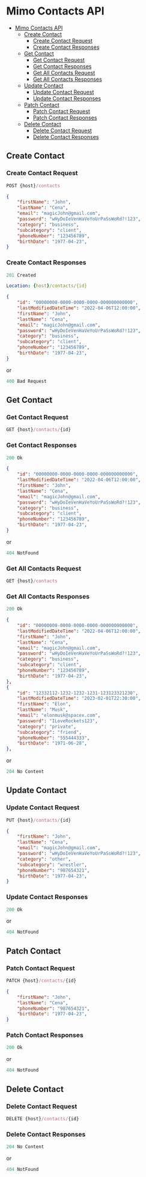# Mimo Contacts API

- [Mimo Contacts API](#mimo-contacts-api)
  - [Create Contact](#create-contact)
    - [Create Contact Request](#create-contact-request)
    - [Create Contact Responses](#create-contact-responses)
  - [Get Contact](#get-contact)
    - [Get Contact Request](#get-contact-request)
    - [Get Contact Responses](#get-contact-responses)
    - [Get All Contacts Request](#get-all-contacts-request)
    - [Get All Contacts Responses](#get-all-contacts-responses)
  - [Update Contact](#update-contact)
    - [Update Contact Request](#update-contact-request)
    - [Update Contact Responses](#update-contact-responses)
  - [Patch Contact](#patch-contact)
    - [Patch Contact Request](#patch-contact-request)
    - [Patch Contact Responses](#patch-contact-responses)
  - [Delete Contact](#delete-contact)
    - [Delete Contact Request](#delete-contact-request)
    - [Delete Contact Responses](#delete-contact-responses)

## Create Contact

### Create Contact Request

```js
POST {host}/contacts
```

```json
{
    "firstName": "John",
    "lastName": "Cena",
    "email": "magicJohn@gmail.com",
    "password": "wHyDoIeVenHaVeYoUrPaSsWoRd?!123",
    "category": "business",
    "subcategory": "client",
    "phoneNumber": "123456789",
    "birthDate": "1977-04-23",
}
```

### Create Contact Responses

```js
201 Created
```

```yml
Location: {host}/contacts/{id}
```

```json
{
    "id": "00000000-0000-0000-0000-000000000000",
    "lastModifiedDateTime": "2022-04-06T12:00:00",
    "firstName": "John",
    "lastName": "Cena",
    "email": "magicJohn@gmail.com",
    "password": "wHyDoIeVenHaVeYoUrPaSsWoRd?!123",
    "category": "business",
    "subcategory": "client",
    "phoneNumber": "123456789",
    "birthDate": "1977-04-23",
}
```

or

```js
400 Bad Request
```

## Get Contact

### Get Contact Request

```js
GET {host}/contacts/{id}
```

### Get Contact Responses

```js
200 Ok
```

```json
{
    "id": "00000000-0000-0000-0000-000000000000",
    "lastModifiedDateTime": "2022-04-06T12:00:00",
    "firstName": "John",
    "lastName": "Cena",
    "email": "magicJohn@gmail.com",
    "password": "wHyDoIeVenHaVeYoUrPaSsWoRd?!123",
    "category": "business",
    "subcategory": "client",
    "phoneNumber": "123456789",
    "birthDate": "1977-04-23",
}
```

or

```js
404 NotFound
```

### Get All Contacts Request

```js
GET {host}/contacts
```

### Get All Contacts Responses

```js
200 Ok
```

```json
{
    "id": "00000000-0000-0000-0000-000000000000",
    "lastModifiedDateTime": "2022-04-06T12:00:00",
    "firstName": "John",
    "lastName": "Cena",
    "email": "magicJohn@gmail.com",
    "password": "wHyDoIeVenHaVeYoUrPaSsWoRd?!123",
    "category": "business",
    "subcategory": "client",
    "phoneNumber": "123456789",
    "birthDate": "1977-04-23",
},
{
    "id": "12332112-1232-1232-1231-123123321230",
    "lastModifiedDateTime": "2023-02-01T22:30:00",
    "firstName": "Elon",
    "lastName": "Musk",
    "email": "elonmusk@spacex.com",
    "password": "ILoveRockets123",
    "category": "private",
    "subcategory": "friend",
    "phoneNumber": "555444333",
    "birthDate": "1971-06-28",
},
```

or

```js
204 No Content
```

## Update Contact

### Update Contact Request

```js
PUT {host}/contacts/{id}
```

```json
{
    "firstName": "John",
    "lastName": "Cena",
    "email": "magicJohn@gmail.com",
    "password": "wHyDoIeVenHaVeYoUrPaSsWoRd?!123",
    "category": "other",
    "subcategory": "wrestler",
    "phoneNumber": "987654321",
    "birthDate": "1977-04-23",
}
```

### Update Contact Responses

```js
200 Ok 
```

or

```js
404 NotFound 
```

## Patch Contact

### Patch Contact Request

```js
PATCH {host}/contacts/{id}
```

```json
{
    "firstName": "John",
    "lastName": "Cena",
    "phoneNumber": "987654321",
    "birthDate": "1977-04-23",
}
```

### Patch Contact Responses

```js
200 Ok 
```

or

```js
404 NotFound 
```

## Delete Contact

### Delete Contact Request

```js
DELETE {host}/contacts/{id}
```

### Delete Contact Responses

```js
204 No Content
```

or

```js
404 NotFound
```
